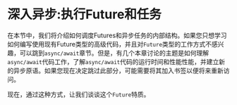 # 深入异步:执行Future和任务

在本节中，我们将介绍如何调度Futures和异步任务的内部结构。如果您只想学习如何编写使用现有Future类型的高级代码，并且对`Future`类型的工作方式不感兴趣，可以跳到`async/await`章节。但是，有几个本章讨论的主题是如何理解`async/await`代码工作，了解`async/await`代码的运行时间和性能性能，并建立新的异步原语。如果您现在决定跳过此部分，可能需要将其加入书签以便将来重新访问。

现在，通过这种方式，让我们谈谈这个`Future`特质。

